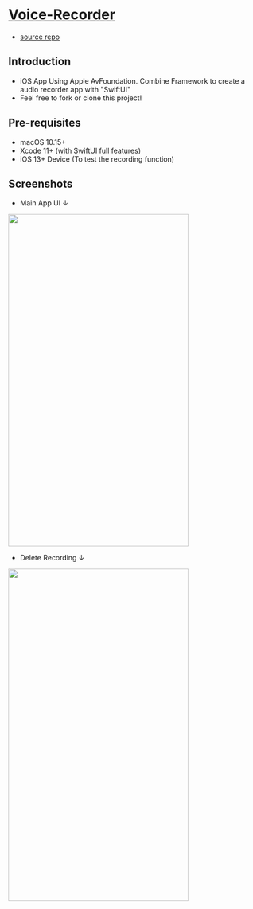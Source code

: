 # [Voice-Recorder](https://github.com/molab-itp/06-Voice-Recorder)

  - [source repo](https://github.com/pinlunhuang/Voice-Recorder)

Introduction
------------

- iOS App Using Apple AvFoundation. Combine Framework to create a audio recorder app with "SwiftUI"
- Feel free to fork or clone this project!

Pre-requisites
--------------

- macOS 10.15+
- Xcode 11+ (with SwiftUI full features)
- iOS 13+ Device (To test the recording function)

Screenshots
-------------

- Main App UI ↓
<img src="https://github.com/pinlunhuang/Voice-Recorder/blob/master/Screenshots/Main%20App%20UI.png" width="362" height="668" />

- Delete Recording ↓
<img src="https://github.com/pinlunhuang/Voice-Recorder/blob/master/Screenshots/Delete%20func.png" width="362" height="668" />
